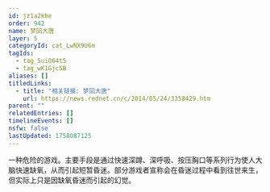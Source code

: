 ```yaml
---
id: jz1a2kbe
order: 942
name: 梦回大唐
layer: 5
categoryId: cat_LwNX9U6m
tagIds:
  - tag_5uiQ64t5
  - tag_wK1Gjc5B
aliases: []
titledLinks:
  - title: "相关链接: 梦回大唐"
    url: https://news.rednet.cn/c/2014/05/24/3358429.htm
parent: ""
relatedEntries: []
timelineEvents: []
nsfw: false
lastUpdated: 1758087125
---
```


一种危险的游戏。主要手段是通过快速深蹲、深呼吸、按压胸口等系列行为使人大脑快速缺氧，从而引起短暂昏迷。部分游戏者宣称会在昏迷过程中看到往世来生，但实际上只是因缺氧昏迷而引起的幻觉。